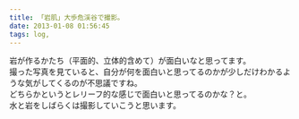 ```yaml
---
title: 「岩肌」大歩危渓谷で撮影。
date: 2013-01-08 01:56:45
tags: log,
---
```


岩が作るかたち（平面的、立体的含めて）が面白いなと思ってます。<br>
撮った写真を見ていると、自分が何を面白いと思ってるのかが少しだけわかるような気がしてくるのが不思議ですね。<br>
どちらかというとレリーフ的な感じで面白いと思ってるのかな？と。<br>
水と岩をしばらくは撮影していこうと思います。

<a href="http://www.flickr.com/photos/shigeki_takeguchi/8328975522/in/photostream"><img src="http://farm9.staticflickr.com/8217/8328975522_80e82dc686.jpg" alt="" /></a>

<a href="http://www.flickr.com/photos/shigeki_takeguchi/8327919081/in/photostream"><img src="http://farm9.staticflickr.com/8073/8327919081_d3d7f7f314.jpg" alt="" /></a>

<a href="http://www.flickr.com/photos/shigeki_takeguchi/8327921425/in/photostream"><img src="http://farm9.staticflickr.com/8083/8327921425_e7352865ca.jpg" alt="" /></a>

<a href="http://www.flickr.com/photos/shigeki_takeguchi/8328982884/in/photostream"><img src="http://farm9.staticflickr.com/8218/8328982884_c207a162bc.jpg" alt="" /></a>

<a href="http://www.flickr.com/photos/shigeki_takeguchi/8327929465/in/photostream"><img src="http://farm9.staticflickr.com/8215/8327929465_ffe43e7716.jpg" alt="" /></a>

<a href="http://www.flickr.com/photos/shigeki_takeguchi/8327932543/in/photostream"><img src="http://farm9.staticflickr.com/8078/8327932543_8eb8b7536c.jpg" alt="" /></a>

<a href="http://www.flickr.com/photos/shigeki_takeguchi/8327948057/in/photostream"><img src="http://farm9.staticflickr.com/8361/8327948057_eaabc67dd1.jpg" alt="" /></a>

<a href="http://www.flickr.com/photos/shigeki_takeguchi/8327950807/in/photostream"><img src="http://farm9.staticflickr.com/8219/8327950807_b7831b9ef0.jpg" alt="" /></a>

<a href="http://www.flickr.com/photos/shigeki_takeguchi/8329010912/in/photostream"><img src="http://farm9.staticflickr.com/8497/8329010912_d2669eb2fb.jpg" alt="" /></a>

